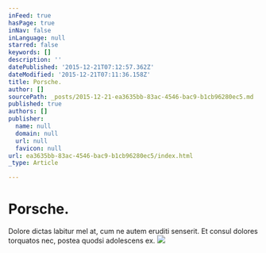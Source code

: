 ```yaml
---
inFeed: true
hasPage: true
inNav: false
inLanguage: null
starred: false
keywords: []
description: ''
datePublished: '2015-12-21T07:12:57.362Z'
dateModified: '2015-12-21T07:11:36.158Z'
title: Porsche.
author: []
sourcePath: _posts/2015-12-21-ea3635bb-83ac-4546-bac9-b1cb96280ec5.md
published: true
authors: []
publisher:
  name: null
  domain: null
  url: null
  favicon: null
url: ea3635bb-83ac-4546-bac9-b1cb96280ec5/index.html
_type: Article

---
```

# Porsche.

Dolore dictas labitur mel at, cum ne autem eruditi senserit. Et consul dolores torquatos nec, postea quodsi adolescens ex.
![](https://the-grid-user-content.s3-us-west-2.amazonaws.com/915450ae-4e1d-423f-93b9-8aa53fda03e5.jpg)